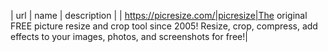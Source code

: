 | url | name | description |
| https://picresize.com/|picresize|The original FREE picture resize and crop tool since 2005! Resize, crop, compress, add effects to your images, photos, and screenshots for free!|